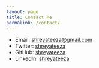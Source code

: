 ```yaml
---
layout: page
title: Contact Me
permalink: /contact/
---
```


- Email: shreyateeza@gmail.com
- Twitter: [shreyateeza](https://x.com/shreyateeza)  
- GitHub: [shreyateeza](https://github.com/shreyateeza)  
- LinkedIn: [shreyateeza](https://www.linkedin.com/in/shreyateeza/)  